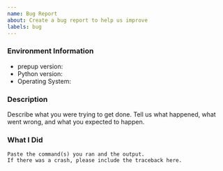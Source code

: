 ```yaml
---
name: Bug Report
about: Create a bug report to help us improve
labels: bug
---
```


<!-- Please search existing issues to avoid creating duplicates. -->

### Environment Information

-   prepup version:
-   Python version:
-   Operating System:

### Description

Describe what you were trying to get done.
Tell us what happened, what went wrong, and what you expected to happen.

### What I Did

```
Paste the command(s) you ran and the output.
If there was a crash, please include the traceback here.
```
